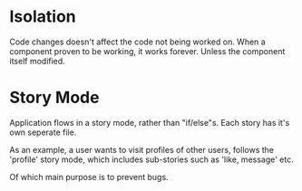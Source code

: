 # Isolation
Code changes doesn't affect the code not being worked on.
When a component proven to be working, it works forever. Unless the component itself modified.

# Story Mode
Application flows in a story mode, rather than "if/else"s. Each story has it's own seperate file.

As an example, a user wants to visit profiles of other users, follows the 'profile' story mode, which includes sub-stories such as 'like, message' etc.

Of which main purpose is to prevent bugs.

